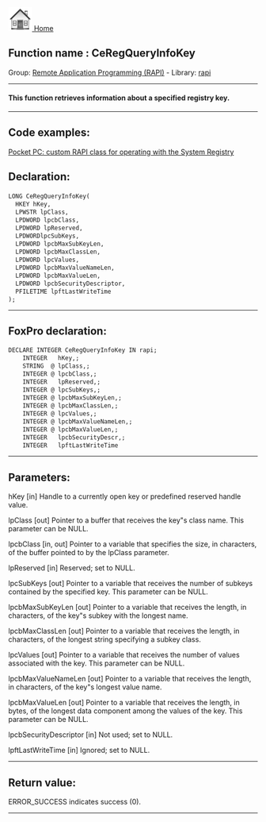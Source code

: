 [<img src="../../images/home.png"> Home ](https://github.com/VFPX/Win32API)  

## Function name : CeRegQueryInfoKey
Group: [Remote Application Programming (RAPI)](../../functions_group.md#Remote_Application_Programming_(RAPI))  -  Library: [rapi](../../Libraries.md#rapi)  
***  


#### This function retrieves information about a specified registry key.
***  


## Code examples:
[Pocket PC: custom RAPI class for operating with the System Registry](../../samples/sample_441.md)  

## Declaration:
```foxpro  
LONG CeRegQueryInfoKey(
  HKEY hKey,
  LPWSTR lpClass,
  LPDWORD lpcbClass,
  LPDWORD lpReserved,
  LPDWORDlpcSubKeys,
  LPDWORD lpcbMaxSubKeyLen,
  LPDWORD lpcbMaxClassLen,
  LPDWORD lpcValues,
  LPDWORD lpcbMaxValueNameLen,
  LPDWORD lpcbMaxValueLen,
  LPDWORD lpcbSecurityDescriptor,
  PFILETIME lpftLastWriteTime
);  
```  
***  


## FoxPro declaration:
```foxpro  
DECLARE INTEGER CeRegQueryInfoKey IN rapi;
	INTEGER   hKey,;
	STRING  @ lpClass,;
	INTEGER @ lpcbClass,;
	INTEGER   lpReserved,;
	INTEGER @ lpcSubKeys,;
	INTEGER @ lpcbMaxSubKeyLen,;
	INTEGER @ lpcbMaxClassLen,;
	INTEGER @ lpcValues,;
	INTEGER @ lpcbMaxValueNameLen,;
	INTEGER @ lpcbMaxValueLen,;
	INTEGER   lpcbSecurityDescr,;
	INTEGER   lpftLastWriteTime  
```  
***  


## Parameters:
hKey 
[in] Handle to a currently open key or predefined reserved handle value.

lpClass 
[out] Pointer to a buffer that receives the key"s class name. This parameter can be NULL. 

lpcbClass 
[in, out] Pointer to a variable that specifies the size, in characters, of the buffer pointed to by the lpClass parameter.

lpReserved 
[in] Reserved; set to NULL. 

lpcSubKeys 
[out] Pointer to a variable that receives the number of subkeys contained by the specified key. This parameter can be NULL. 

lpcbMaxSubKeyLen 
[out] Pointer to a variable that receives the length, in characters, of the key"s subkey with the longest name.

lpcbMaxClassLen 
[out] Pointer to a variable that receives the length, in characters, of the longest string specifying a subkey class.

lpcValues 
[out] Pointer to a variable that receives the number of values associated with the key. This parameter can be NULL. 

lpcbMaxValueNameLen 
[out] Pointer to a variable that receives the length, in characters, of the key"s longest value name. 

lpcbMaxValueLen 
[out] Pointer to a variable that receives the length, in bytes, of the longest data component among the values of the key. This parameter can be NULL. 

lpcbSecurityDescriptor 
[in] Not used; set to NULL. 

lpftLastWriteTime 
[in] Ignored; set to NULL.   
***  


## Return value:
ERROR_SUCCESS indicates success (0).  
***  

